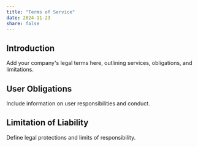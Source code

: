 ```yaml
---
title: "Terms of Service"
date: 2024-11-23
share: false
---
```


## Introduction

Add your company's legal terms here, outlining services, obligations, and limitations.

## User Obligations

Include information on user responsibilities and conduct.

## Limitation of Liability

Define legal protections and limits of responsibility.

